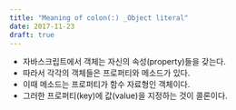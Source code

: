 ```yaml
---
title: "Meaning of colon(:) _Object literal"
date: 2017-11-23
draft: true
---
```


- 자바스크립트에서 객체는 자신의 속성(property)들을 갖는다.
- 따라서 각각의 객체들은 프로퍼티와 메소드가 있다.
- 이때 메소드는 프로퍼티가 함수 자료형인 객체이다.
- 그러한 프로퍼티(key)에 값(value)을 지정하는 것이 콜론이다.
